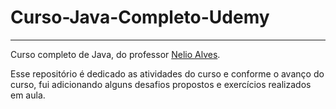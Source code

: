 # Curso-Java-Completo-Udemy
***
Curso completo de Java, do professor [Nelio Alves](https://www.udemy.com/course/java-curso-completo/).

Esse repositório é dedicado as atividades do curso e conforme o avanço do curso, fui adicionando alguns desafios propostos e exercícios realizados em aula.

